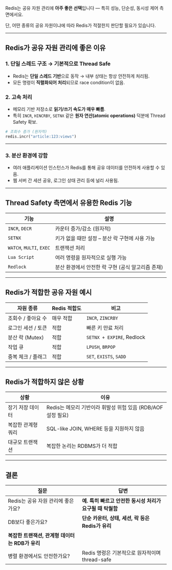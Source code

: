 Redis는 공유 자원 관리에 **아주 좋은 선택**입니다 — 특히 성능, 단순성, 동시성 제어 측면에서요.

단, 어떤 종류의 공유 자원이냐에 따라 Redis가 적절한지 판단할 필요가 있습니다.

---

## Redis가 공유 자원 관리에 좋은 이유

### 1. **단일 스레드 구조 → 기본적으로 Thread Safe**

- Redis는 **단일 스레드 기반**으로 동작 → 내부 상태는 항상 안전하게 처리됨.
- 모든 명령이 **직렬화되어 처리**되므로 race condition이 없음.

### 2. **고속 처리**

- 메모리 기반 저장소로 **읽기/쓰기 속도가 매우 빠름**.
- 특히 `INCR`, `HINCRBY`, `SETNX` 같은 **원자 연산(atomic operations)** 덕분에 Thread Safety 확보.

```python
# 조회수 증가 (원자적)
redis.incr("article:123:views")

```

---

### 3. **분산 환경에 강함**

- 여러 애플리케이션 인스턴스가 Redis를 통해 공유 데이터를 안전하게 사용할 수 있음.
- 웹 서버 간 세션 공유, 로그인 상태 관리 등에 널리 사용됨.

---

## Thread Safety 측면에서 유용한 Redis 기능

| 기능 | 설명 |
| --- | --- |
| `INCR`, `DECR` | 카운터 증가/감소 (원자적) |
| `SETNX` | 키가 없을 때만 설정 – 분산 락 구현에 사용 가능 |
| `WATCH`, `MULTI`, `EXEC` | 트랜잭션 처리 |
| `Lua Script` | 여러 명령을 원자적으로 실행 가능 |
| `Redlock` | 분산 환경에서 안전한 락 구현 (공식 알고리즘 존재) |

---

## Redis가 적합한 공유 자원 예시

| 자원 종류 | Redis 적합도 | 비고 |
| --- | --- | --- |
| 조회수 / 좋아요 수 | 매우 적합 | `INCR`, `ZINCRBY` |
| 로그인 세션 / 토큰 | 적합 | 빠른 키 만료 처리 |
| 분산 락 (Mutex) | 적합 | `SETNX + EXPIRE`, Redlock |
| 작업 큐 | 적합 | `LPUSH`, `BRPOP` |
| 중복 체크 / 플래그 | 적합 | `SET`, `EXISTS`, `SADD` |

---

## Redis가 적합하지 않은 상황

| 상황 | 이유 |
| --- | --- |
| 장기 저장 데이터 | Redis는 메모리 기반이라 휘발성 위험 있음 (RDB/AOF 설정 필요) |
| 복잡한 관계형 쿼리 | SQL-like JOIN, WHERE 등을 지원하지 않음 |
| 대규모 트랜잭션 | 복잡한 논리는 RDBMS가 더 적합 |

---

## 결론

| 질문 | 답변 |
| --- | --- |
| Redis는 공유 자원 관리에 좋은가요? | **예. 특히 빠르고 안전한 동시성 처리가 요구될 때 탁월함** |
| DB보다 좋은가요? | **단순 카운터, 상태, 세션, 락 등은 Redis가 유리**
**복잡한 트랜잭션, 관계형 데이터는 RDB가 유리** |
| 병렬 환경에서도 안전한가요? | Redis 명령은 기본적으로 원자적이며 thread-safe |